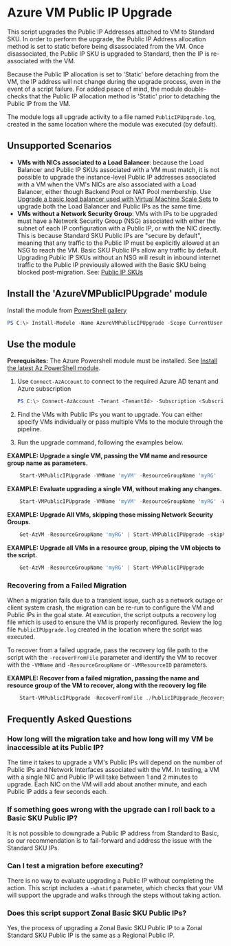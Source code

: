 # Azure VM Public IP Upgrade

This script upgrades the Public IP Addresses attached to VM to Standard SKU. In order to perform the upgrade, the Public IP Address
allocation method is set to static before being disassociated from the VM. Once disassociated, the Public IP SKU is upgraded to Standard,
then the IP is re-associated with the VM.

Because the Public IP allocation is set to 'Static' before detaching from the VM, the IP address will not change during the upgrade process,
even in the event of a script failure. For added peace of mind, the module double-checks that the Public IP allocation method is 'Static' 
prior to detaching the Public IP from the VM. 

The module logs all upgrade activity to a file named `PublicIPUpgrade.log`, created in the same location where the module was executed (by default). 

## Unsupported Scenarios

- **VMs with NICs associated to a Load Balancer**: because the Load Balancer and Public IP SKUs associated with a VM must match, it is not possible to upgrade the instance-level Public IP addresses associated with a VM when the VM's NICs are also associated with a Load Balancer, either though Backend Pool or NAT Pool membership. Use [Upgrade a basic load balancer used with Virtual Machine Scale Sets](../AzureBasicLoadBalancerUpgrade/README.md) to upgrade both the Load Balancer and Public IPs as the same time.
- **VMs without a Network Security Group**: VMs with IPs to be upgraded must have a Network Security Group (NSG) associated with either the subnet of each IP configuration with a Public IP, or with the NIC directly. This is because Standard SKU Public IPs are "secure by default", meaning that any traffic to the Public IP must be explicitly allowed at an NSG to reach the VM. Basic SKU Public IPs allow any traffic by default. Upgrading Public IP SKUs without an NSG will result in inbound internet traffic to the Public IP previously allowed with the Basic SKU being blocked post-migration. See: [Public IP SKUs](https://learn.microsoft.com/azure/virtual-network/ip-services/public-ip-addresses#sku)

## Install the 'AzureVMPublicIPUpgrade' module

Install the module from [PowerShell gallery](https://www.powershellgallery.com/packages/AzureVMPublicIPUpgrade)

```powershell
PS C:\> Install-Module -Name AzureVMPublicIPUpgrade -Scope CurrentUser -Repository PSGallery -Force
```

## Use the module

**Prerequisites:**
The Azure Powershell module must be installed. See [Install the latest Az PowerShell module](/powershell/azure/install-az-ps).

1. Use `Connect-AzAccount` to connect to the required Azure AD tenant and Azure subscription

    ```powershell
    PS C:\> Connect-AzAccount -Tenant <TenantId> -Subscription <SubscriptionId>
    ```

1. Find the VMs with Public IPs you want to upgrade. You can either specify VMs individually or pass multiple VMs to the module through the pipeline.

1. Run the upgrade command, following the examples below.

**EXAMPLE: Upgrade a single VM, passing the VM name and resource group name as parameters.**

```powershell
    Start-VMPublicIPUpgrade -VMName 'myVM' -ResourceGroupName 'myRG'
```

**EXAMPLE: Evaluate upgrading a single VM, without making any changes.**

```powershell
    Start-VMPublicIPUpgrade -VMName 'myVM' -ResourceGroupName 'myRG' -WhatIf
```

**EXAMPLE: Upgrade All VMs, skipping those missing Network Security Groups.**

```powershell
    Get-AzVM -ResourceGroupName 'myRG' | Start-VMPublicIPUpgrade -skipVMMissingNSG
```

**EXAMPLE: Upgrade all VMs in a resource group, piping the VM objects to the script.**

```powershell
    Get-AzVM -ResourceGroupName 'myRG' | Start-VMPublicIPUpgrade
```

### Recovering from a Failed Migration

When a migration fails due to a transient issue, such as a network outage or client system crash, the migration can be re-run to configure the VM and Public IPs in the goal state. At execution, the script outputs a recovery log file which is used to ensure the VM is properly reconfigured. Review the log file `PublicIPUpgrade.log` created in the location where the script was executed.

To recover from a failed upgrade, pass the recovery log file path to the script with the `-recoverFromFile` parameter and identify the VM to recover with the `-VMName` and `-ResourceGroupName` or `-VMResourceID` parameters. 

**EXAMPLE: Recover from a failed migration, passing the name and resource group of the VM to recover, along with the recovery log file**

```powershell
    Start-VMPublicIPUpgrade -RecoverFromFile ./PublicIPUpgrade_Recovery_2020-01-01-00-00.csv -VMName 'myVM' -ResourceGroupName 'myRG'
```

## Frequently Asked Questions

### How long will the migration take and how long will my VM be inaccessible at its Public IP?

The time it takes to upgrade a VM's Public IPs will depend on the number of Public IPs and Network Interfaces associated with the VM. In testing, a VM with a single NIC and Public IP will take between 1 and 2 minutes to upgrade. Each NIC on the VM will add about another minute, and each Public IP adds a few seconds each.

### If something goes wrong with the upgrade can I roll back to a Basic SKU Public IP?

It is not possible to downgrade a Public IP address from Standard to Basic, so our recommendation is to fail-forward and address the issue with the Standard SKU IPs.

### Can I test a migration before executing? 

There is no way to evaluate upgrading a Public IP without completing the action. This script includes a `-whatif` parameter, which checks that your VM will support the upgrade and walks through the steps without taking action. 

### Does this script support Zonal Basic SKU Public IPs? 

Yes, the process of upgrading a Zonal Basic SKU Public IP to a Zonal Standard SKU Public IP is the same as a Regional Public IP.
